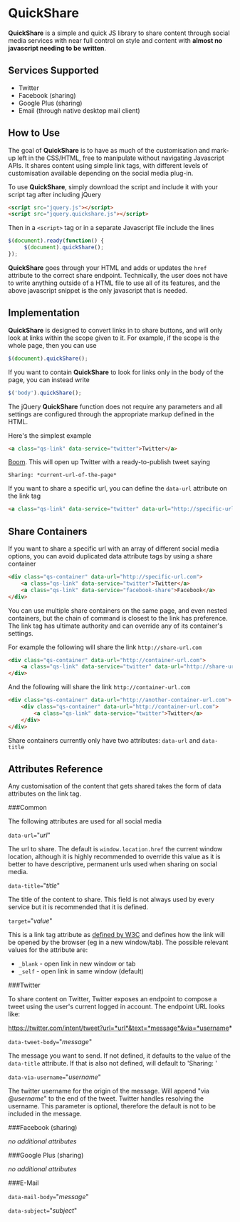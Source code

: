 QuickShare
==========

**QuickShare** is a simple and quick JS library to share content through social media services with near full control on style and content with **almost no javascript needing to be written**.

Services Supported
------------------

* Twitter
* Facebook (sharing)
* Google Plus (sharing)
* Email (through native desktop mail client)

How to Use
--------------

The goal of **QuickShare** is to have as much of the customisation and mark-up left in the CSS/HTML, free to manipulate without navigating Javascript APIs. It shares content using simple link tags, with different levels of customisation available depending on the social media plug-in.

To use **QuickShare**, simply download the script and include it with your script tag after including jQuery
```html
<script src="jquery.js"></script>
<script src="jquery.quickshare.js"></script>
```

Then in a `<script>` tag or in a separate Javascript file include the lines

```javascript
$(document).ready(function() {
	 $(document).quickShare();
});
```

**QuickShare** goes through your HTML and adds or updates the `href` attribute to the correct share endpoint. Technically, the user does not have to write anything outside of a HTML file to use all of its features, and the above javascript snippet is the only javascript that is needed.

Implementation
---------

**QuickShare** is designed to convert links in to share buttons, and will only look at links within the scope given to it. For example, if the scope is the whole page, then you can use

```javascript
$(document).quickShare();
```

If you want to contain **QuickShare** to look for links only in the body of the page, you can instead write

```javascript
$('body').quickShare();
```

The jQuery **QuickShare** function does not require any parameters and all settings are configured through the appropriate markup defined in the HTML.


Here's the simplest example

```html
<a class="qs-link" data-service="twitter">Twitter</a>
```

[Boom](https://twitter.com/intent/tweet?url=https%3A//github.com/Upstatement/quickshare&text=Sharing%3A%20). This will open up Twitter with a ready-to-publish tweet saying

	Sharing: *current-url-of-the-page*

If you want to share a specific url, you can define the `data-url` attribute on the link tag

```html
<a class="qs-link" data-service="twitter" data-url="http://specific-url.com">Twitter</a>
```

Share Containers
-----------------

If you want to share a specific url with an array of different social media options, you can avoid duplicated data attribute tags by using a share container

```html
<div class="qs-container" data-url="http://specific-url.com">
	<a class="qs-link" data-service="twitter">Twitter</a>
	<a class="qs-link" data-service="facebook-share">Facebook</a>
</div>
```

You can use multiple share containers on the same page, and even nested containers, but the chain of command is closest to the link has preference. The link tag has ultimate authority and can override any of its container's settings.

For example the following will share the link `http://share-url.com`

```html
<div class="qs-container" data-url="http://container-url.com">
	<a class="qs-link" data-service="twitter" data-url="http://share-url.com">Twitter</a>
</div>
```

And the following will share the link `http://container-url.com`

```html
<div class="qs-container" data-url="http://another-container-url.com">
	<div class="qs-container" data-url="http://container-url.com">
		<a class="qs-link" data-service="twitter">Twitter</a>
	</div>
</div>
```

Share containers currently only have two attributes: `data-url` and `data-title`

Attributes Reference
-------------------------------

Any customisation of the content that gets shared takes the form of data attributes on the link tag.

###Common

The following attributes are used for all social media

`data-url=`"*url*"

The url to share. The default is `window.location.href` the current window location, although it is highly recommended to override this value as it is better to have descriptive, permanent urls used when sharing on social media.

`data-title=`"*title*"

The title of the content to share. This field is not always used by every service but it is recommended that it is defined.

`target=`"*value*"

This is a link tag attribute as [defined by W3C](http://www.w3schools.com/tags/att_a_target.asp) and defines how the link will be opened by the browser (eg in a new window/tab). The possible relevant values for the attribute are:

* `_blank` - open link in new window or tab
* `_self` - open link in same window (default)

###Twitter

To share content on Twitter, Twitter exposes an endpoint to compose a tweet using the user's current logged in account. The endpoint URL looks like:

https://twitter.com/intent/tweet?url=*url*&text=*message*&via=*username*

`data-tweet-body=`"*message*"

The message you want to send. If not defined, it defaults to the value of the `data-title` attribute. If that is also not defined, will default to 'Sharing: '

`data-via-username=`"*username*"

The twitter username for the origin of the message. Will append "via @*username*" to the end of the tweet. Twitter handles resolving the username. This parameter is optional, therefore the default is not to be included in the message.

###Facebook (sharing)

*no additional attributes*

###Google Plus (sharing)

*no additional attributes*

###E-Mail

`data-mail-body=`"*message*"

`data-subject=`"*subject*"

